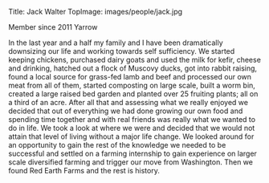 Title: Jack Walter
TopImage: images/people/jack.jpg

Member since 2011
Yarrow

In the last year and a half my family and I have been dramatically downsizing our life and working towards self sufficiency. We started keeping chickens, purchased dairy goats and used the milk for kefir, cheese and drinking, hatched out a flock of Muscovy ducks, got into rabbit raising, found a local source for grass-fed lamb and beef and processed our own meat from all of them, started composting on large scale, built a worm bin, created a large raised bed garden and planted over 25 fruiting plants; all on a third of an acre. After all that and assessing what we really enjoyed we decided that out of everything we had done growing our own food and spending time together and with real friends was really what we wanted to do in life. We took a look at where we were and decided that we would not attain that level of living without a major life change. We looked around for an opportunity to gain the rest of the knowledge we needed to be successful and settled on a farming internship to gain experience on larger scale diversified farming and trigger our move from Washington. Then we found Red Earth Farms and the rest is history.
